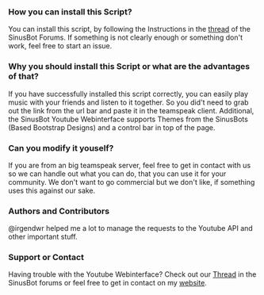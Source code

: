 ### How you can install this Script?
You can install this script, by following the Instructions in the [thread](https://forum.sinusbot.com/resources/youtube-webinterface.95/) of the SinusBot Forums. If something is not clearly enough or something don't work, feel free to start an issue.

### Why you should install this Script or what are the advantages of that?
If you have successfully installed this script correctly, you can easily play music with your friends and listen to it together. So you did't need to grab out the link from the url bar and paste it in the teamspeak client. Additional, the SinusBot Youtube Webinterface supports Themes from the SinusBots (Based Bootstrap Designs) and a control bar in top of the page.

### Can you modify it youself?
If you are from an big teamspeak server, feel free to get in contact with us so we can handle out what you can do, that you can use it for your community. We don't want to go commercial but we don't like, if something uses this against our sake.

### Authors and Contributors
@irgendwr helped me a lot to manage the requests to the Youtube API and other important stuff.

### Support or Contact
Having trouble with the Youtube Webinterface? Check out our [Thread](https://forum.sinusbot.com/resources/youtube-webinterface.95/) in the SinusBot forums or feel free to get in contact on my [website](https://schmitt.cat).
